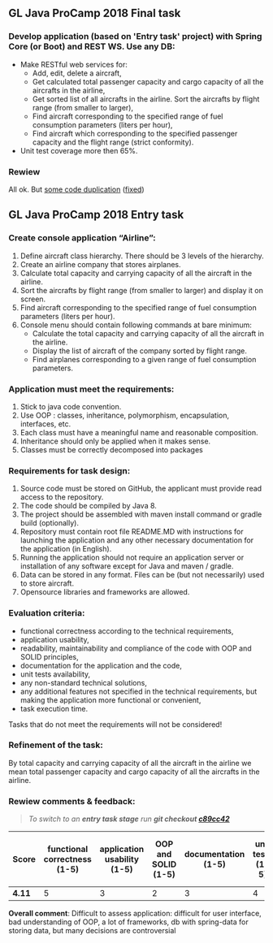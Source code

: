 ## GL Java ProCamp 2018 Final task

### Develop application (based on 'Entry task' project) with Spring Core (or Boot) and REST WS. Use any DB:
* Make RESTful web services for:
    * Add, edit, delete a aircraft,
    * Get calculated total passenger capacity and cargo capacity of all the aircrafts in the airline,
    * Get sorted list of all aircrafts in the airline. Sort the aircrafts by flight range (from smaller to larger),
    * Find aircraft corresponding to the specified range of fuel consumption parameters (liters per hour),
    * Find aircraft which corresponding to the specified passenger capacity and the flight range (strict conformity).
* Unit test coverage more then 65%.

### Rewiew
All ok. But [some code duplication](https://github.com/Olezha/Airline/blob/301717739b696b08d316b60872ac1f171fb76237/src/main/java/ua/olezha/airline/service/AircraftServiceImpl.java#L143) ([fixed](https://github.com/Olezha/Airline/commit/6f46dca39843d97740375425fc888e9e4ed4e014))


## GL Java ProCamp 2018 Entry task

### Create console application “Airline”:
1. Define aircraft class hierarchy. There should be 3 levels of the hierarchy.
2. Create an airline company that stores airplanes.
3. Calculate total capacity and carrying capacity of all the aircraft in the airline.
4. Sort the aircrafts by flight range (from smaller to larger) and display it on screen.
5. Find aircraft corresponding to the specified range of fuel consumption parameters (liters per hour).
6. Console menu should contain following commands at bare minimum:
    * Calculate the total capacity and carrying capacity of all the aircraft in the airline.
    * Display the list of aircraft of the company sorted by flight range.
    * Find airplanes corresponding to a given range of fuel consumption parameters.

### Application must meet the requirements:
1. Stick to java code convention.
2. Use OOP : classes, inheritance, polymorphism, encapsulation, interfaces, etc.
3. Each class must have a meaningful name and reasonable composition.
4. Inheritance should only be applied when it makes sense.
5. Classes must be correctly decomposed into packages

### Requirements for task design:
1. Source code must be stored on GitHub, the applicant must provide read access to the repository.
2. The code should be compiled by Java 8.
3. The project should be assembled with maven install command or gradle build (optionally).
4. Repository must contain root file README.MD with instructions for launching the application and any other necessary documentation for the application (in English).
5. Running the application should not require an application server or installation of any software except for Java and maven / gradle.
6. Data can be stored in any format.  Files can be (but not necessarily) used to store aircraft.
7. Opensource libraries and frameworks are allowed.

### Evaluation criteria:
* functional correctness according to the technical requirements,
* application usability,
* readability, maintainability and compliance of the code with OOP and SOLID principles,
* documentation for the application and  the code,
* unit tests availability,
* any non-standard technical solutions,
* any additional features not specified in the technical requirements, but making the application more functional or convenient,
* task execution time.

Tasks that do not meet the requirements will not be considered!

### Refinement of the task:
By total capacity and carrying capacity of all the aircraft in the airline we mean total passenger capacity and cargo capacity of all the aircrafts in the airline. 

### Rewiew comments & feedback:
>_To switch to an **entry task stage** run **git checkout [c89cc42](https://github.com/Olezha/Airline/tree/c89cc42dcbb56e653b7e9fd9db0a72b4b08f07c2)**_

Score | functional correctness (1-5) | application usability (1-5) | OOP and SOLID (1-5) | documentation (1-5) | unit tests (1-5) | non-standard technical solutions (y/n) | additional features (y/n) | fast completion time (y/n)
----- | ---------------------------- | -------------------------- | ------------------- | ------------------- | --------------- | ------------------------------------- | ------------------------- | -------------------------
**4.11** | 5 | 3 | 2 | 3 | 4 | y | n | y

**Overall comment**: Difficult to assess application: difficult for user interface, bad understanding of OOP, a lot of frameworks, db with spring-data for storing data, but many decisions are controversial
